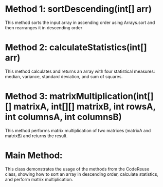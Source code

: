 # Method 1: sortDescending(int[] arr)
This method sorts the input array in ascending order using Arrays.sort and then rearranges it in descending order

# Method 2: calculateStatistics(int[] arr)
This method calculates and returns an array with four statistical measures: median, variance, standard deviation, and sum of squares.

# Method 3: matrixMultiplication(int[][] matrixA, int[][] matrixB, int rowsA, int columnsA, int columnsB)
This method performs matrix multiplication of two matrices (matrixA and matrixB) and returns the result.

# Main Method:
This class demonstrates the usage of the methods from the CodeReuse class, showing how to sort an array in descending order, calculate statistics, and perform matrix multiplication.
